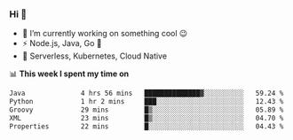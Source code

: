 ### Hi 👋

<!--
**nodejh/nodejh** is a ✨ _special_ ✨ repository because its `README.md` (this file) appears on your GitHub profile.

Here are some ideas to get you started:

- 🔭 I’m currently working on ...
- 🌱 I’m currently learning ...
- 👯 I’m looking to collaborate on ...
- 🤔 I’m looking for help with ...
- 💬 Ask me about ...
- 📫 How to reach me: ...
- 😄 Pronouns: ...
- ⚡ Fun fact: ...
-->

- 🔭 I’m currently working on something cool :wink:
- ⚡ Node.js, Java, Go :thought_balloon:
- 🤖 Serverless, Kubernetes, Cloud Native

📊 **This week I spent my time on**

<!--START_SECTION:waka-->

```txt
Java              4 hrs 56 mins   ██████████████▓░░░░░░░░░░   59.24 %
Python            1 hr 2 mins     ███░░░░░░░░░░░░░░░░░░░░░░   12.43 %
Groovy            29 mins         █▒░░░░░░░░░░░░░░░░░░░░░░░   05.89 %
XML               23 mins         █▒░░░░░░░░░░░░░░░░░░░░░░░   04.70 %
Properties        22 mins         █░░░░░░░░░░░░░░░░░░░░░░░░   04.43 %
```

<!--END_SECTION:waka-->


<!--
:traffic_light: **Visitors**

![visitors](https://visitor-badge.glitch.me/badge?page_id=nodejh.nodejh)
-->
